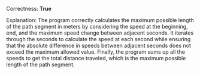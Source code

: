 Correctness: **True**

Explanation: The program correctly calculates the maximum possible length of the path segment in meters by considering the speed at the beginning, end, and the maximum speed change between adjacent seconds. It iterates through the seconds to calculate the speed at each second while ensuring that the absolute difference in speeds between adjacent seconds does not exceed the maximum allowed value. Finally, the program sums up all the speeds to get the total distance traveled, which is the maximum possible length of the path segment.